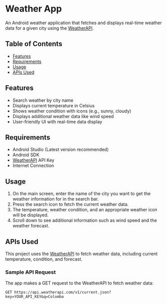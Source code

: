 # Weather App

An Android weather application that fetches and displays real-time weather data for a given city using the [WeatherAPI](https://www.weatherapi.com/).

## Table of Contents
- [Features](#features)
- [Requirements](#requirements)
- [Usage](#usage)
- [APIs Used](#apis-used)


## Features
- Search weather by city name
- Displays current temperature in Celsius
- Shows weather condition with icons (e.g., sunny, cloudy)
- Displays additional weather data like wind speed
- User-friendly UI with real-time data display

## Requirements
- Android Studio (Latest version recommended)
- Android SDK
- [WeatherAPI](https://www.weatherapi.com/) API Key
- Internet Connection

## Usage

1. On the main screen, enter the name of the city you want to get the weather information for in the search bar.
2. Press the search icon to fetch the current weather data.
3. The temperature, weather condition, and an appropriate weather icon will be displayed.
4. Scroll down to see additional information such as wind speed and the weather forecast.

## APIs Used
This project uses the [WeatherAPI](https://www.weatherapi.com/) to fetch weather data, including current temperature, condition, and forecast.

### Sample API Request
The app makes a GET request to the WeatherAPI to fetch weather data:

```http
GET https://api.weatherapi.com/v1/current.json?key=YOUR_API_KEY&q=Colombo
